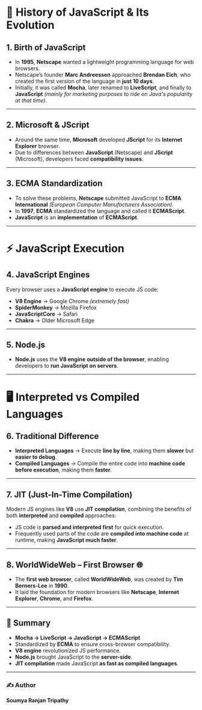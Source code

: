 # 📜 History of JavaScript & Its Evolution

## 1. Birth of JavaScript
- In **1995**, **Netscape** wanted a lightweight programming language for web browsers.
- Netscape’s founder **Marc Andreessen** approached **Brendan Eich**, who created the first version of the language in **just 10 days**.
- Initially, it was called **Mocha**, later renamed to **LiveScript**, and finally to **JavaScript** *(mainly for marketing purposes to ride on Java's popularity at that time)*.

---

## 2. Microsoft & JScript
- Around the same time, **Microsoft** developed **JScript** for its **Internet Explorer** browser.
- Due to differences between **JavaScript** (Netscape) and **JScript** (Microsoft), developers faced **compatibility issues**.

---

## 3. ECMA Standardization
- To solve these problems, **Netscape** submitted JavaScript to **ECMA International** *(European Computer Manufacturers Association)*.
- In **1997**, **ECMA** standardized the language and called it **ECMAScript**.
- **JavaScript** is an **implementation** of **ECMAScript**.

---

# ⚡ JavaScript Execution

## 4. JavaScript Engines
Every browser uses a **JavaScript engine** to execute JS code:

- **V8 Engine** → Google Chrome *(extremely fast)*  
- **SpiderMonkey** → Mozilla Firefox  
- **JavaScriptCore** → Safari  
- **Chakra** → Older Microsoft Edge  

---

## 5. Node.js
- **Node.js** uses the **V8 engine** **outside of the browser**, enabling developers to **run JavaScript on servers**.

---

# 🖥️ Interpreted vs Compiled Languages

## 6. Traditional Difference
- **Interpreted Languages** → Execute **line by line**, making them **slower** but **easier to debug**.
- **Compiled Languages** → Compile the entire code into **machine code** **before execution**, making them **faster**.

---

## 7. JIT (Just-In-Time Compilation)
Modern JS engines like **V8** use **JIT compilation**, combining the benefits of both **interpreted** and **compiled** approaches:

- JS code is **parsed and interpreted first** for quick execution.
- Frequently used parts of the code are **compiled into machine code** at runtime, making **JavaScript much faster**.

---

## 8. WorldWideWeb – First Browser 🌐
- The **first web browser**, called **WorldWideWeb**, was created by **Tim Berners-Lee** in **1990**.
- It laid the foundation for modern browsers like **Netscape**, **Internet Explorer**, **Chrome**, and **Firefox**.

---

## 📌 Summary
- **Mocha → LiveScript → JavaScript → ECMAScript**
- Standardized by **ECMA** to ensure cross-browser compatibility.
- **V8 engine** revolutionized JS performance.
- **Node.js** brought JavaScript to the **server-side**.
- **JIT compilation** made JavaScript **as fast as compiled languages**.

---

### ✍️ Author
**Soumya Ranjan Tripathy**

